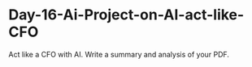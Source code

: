# Day-16-Ai-Project-on-AI-act-like-CFO
Act like a CFO with AI. Write a summary and analysis of your PDF.  
